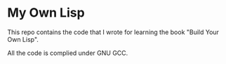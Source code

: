 # My Own Lisp

This repo contains the code that I wrote for learning the book "Build Your Own Lisp".

All the code is complied under GNU GCC.
